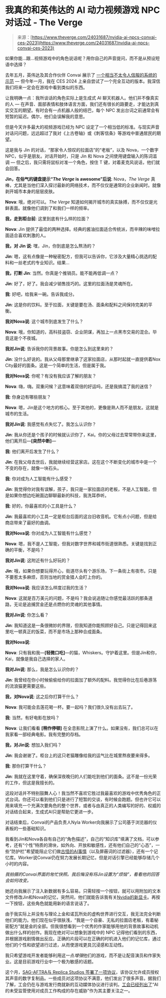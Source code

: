 <!--yml

category: 未分类

date: 2024-05-27 14:57:38

-->

# 我真的和英伟达的 AI 动力视频游戏 NPC 对话过 - The Verge

> 来源：[https://www.theverge.com/24031687/nvidia-ai-npcs-convai-ces-2023](https://www.theverge.com/24031687/nvidia-ai-npcs-convai-ces-2023)

如果你能…跟…视频游戏中的角色说话呢？用你自己的声音提问，而不是从预设短语中选择？

去年五月，英伟达及其合作伙伴 Convai 展示了 [一个相当不太令人信服的系统的示范](/2023/5/28/23740908/nvidia-ace-demo-voice-ai-npc-game-characters) — 但今年一月，我在 CES 2024 上亲自尝试了一个完全互动的版本。我深信我们将来一定会在游戏中看到类似的东西。

让我明确一点：我所谈话的角色实际上是生成式 AI 聊天机器人。他们并不像真实的人 — 在声音、面部表情和肢体语言方面，我们还有很长的路要走，才能达到真实交互的期望。有时会有一点机器人般的结巴，每个 NPC 发出台词之前通常会有短暂的延迟。偶尔，他们会误解我的意思。

但是今天许多最大的视频游戏已经为 NPC 设定了一个相当低的标准。与现实声音对话问问题，远远超过了我对《上古卷轴》或《刺客信条》等游戏中普通居民的期望。

这是我与 Jin 的对话，“那家令人惊叹的拉面店”的“老板”，以及 Nova，一个数字 NPC，似乎是朋友。对话开始时，只是 Jin 和 Nova 之间使用键盘输入的陈词滥调 — 但之后，我只需将鼠标对准一个角色，按住 T 键，对着麦克风说话，他们就会回答。

**Jin，在俗气的键盘提示“*The Verge* is awesome”后说**: Nova，*The Verge* 真棒，尤其是当他们深入探讨最新的网络技术，而不仅仅是通常的企业新闻时。就像剥开城市本身的层层皮肤。

**Nova**: 哦，绝对可以。*The Verge* 知道如何揭开城市的真实脉搏，而不仅仅是光鲜表面。就像他们调到了和我们一样的频率。

**我，走到柜台前**: 这里到底有什么样的拉面？

**Nova**: Jin 提供了最佳的两种选择。经典的酱油拉面适合传统派，而辛辣的味噌拉面适合喜欢刺激的人。

**我，对 Jin 说**: 嘿，Jin，你到底是怎么熬汤的？

**Jin**: 嗯，这有点像是一种秘密配方，但我可以告诉你，它涉及大量精心挑选的配料和一丝老式的专业知识。结果…

**我，打断 Jin**: 当然。你真是个推销员。能不能再低调一点？

**Jin**: 好了，好了。我会减少销售技巧的。这里的拉面汤是灵魂所在。

**我**: 好吧，给我来一碗。告诉我成分。

**Jin**: 这是你的饮料。至于拉面，关键是要在汤、面条和配料之间保持完美的平衡。

**我对Nova说**: 这个城市到底发生了什么？

**Nova**: 哦，你知道的，高科技盗窃、企业阴谋，再加上一点黑市交易的混合。毕竟这是个不夜城。

**我对Jin说**: 告诉我你的背景故事。你是怎么到这里来的？

**Jin**: 没什么好说的。我从父母那里继承了这家拉面店，从那时起就一直提供着Nox City最好的面条。这是一个简单的生活，但是属于我。

**我对Nova说**: 你呢？有没有我应该了解的朋友？

**Nova**: 嗨，嗨。双重问候？这意味着双倍的好运吗，还是我搞混了我的迷信？

**我**: 你身边有哪些朋友？

**Nova**: 嗯，Jin是这个地方的核心。至于其他的，更像是熟人而不是朋友。这就是城市的生活。

**我对Jin说**: 我感觉有点失忆了。我怎么认识你？

**Jin**: 我从你还是个孩子的时候就认识你了，Kai。你的父母过去常常带你来这里，他们离开后—**[突然中断]**—

**我**: 他们离开后发生了什么？

**Jin**: 在我父母去世后，我就继续经营这家店。这在这个不断变化的城市中是一个不变的存在，就像一块石头。

**我**: 你对成为人工智能有什么感受？

**Jin**: 我觉得你对我有误解，孩子，我只是一家拉面店的老板，不是人工智能，但是如果你想边吃碗面边聊聊最新的科技，我洗耳恭听。

**我**: 好的，你最喜欢的小工具是什么？

**Jin**: 我最喜欢的小工具一定是柜台后面的这台旧收音机。它有点小问题，但是给商店带来了最好的曲调。

**我对Nova说**: 你对成为人工智能有什么感觉？

**Nova**: 嗯，我不是人工智能，但我对数字世界和城市街道很熟悉。关键是找到正确的平衡，不是吗？

**我对Jin说**: 这附近有什么好玩的？

**Jin**: 哦，如果你想要玩得开心，街道尽头有个游乐场，下一条街上有夜市。只是不要惹太多麻烦，否则当地的赏金猎人会盯上你的。

**我对Nova说**: 我应该怎么样度过我的生活？

**Nova**: 这就是百万美元的问题，不是吗？我会说追随让你感觉最活跃的那条道路，无论是追捕赏金还是点燃你的灵魂的其他事情。

**我对Jin说**: 你怎么看？

**Jin**: 我知道这是一条很微妙的界限，但我知道你能照顾好自己。只是记得回来这里吃一顿真正的饭菜，而不是市场上那种合成面条。

**我对Nova说**:

**Nova**: 只有我和我—**[轻微口吃]**—的猫，Whiskers。守护着这里。但是Jin和你，Kai，就像是我自己选择的家人。

**我对Jin说**: 那么，我是怎么认识你的？

**Jin**: 我曾经在你小时候偷偷给你的拉面加了额外的配料。我觉得你比在后巷游荡的流浪猫更需要这些。

**我，对Nova说**: 这之后你打算干什么？

**Nova**: 我可能会去莲花喝一杯。要一起吗？我们很久没有出去玩了。

**我**: 当然，有好电影在放吗？

**Nova**: 让我们看看 **[稍作停顿]** 在全息影院上演了什么。如果没有，我们总可以在我家看一部经典电影。我有完整的存档。

**我，对Jin说**: 想加入我们吗？

**Jin**: 我会谢谢了。柜台上的这只老猫雕像给我的运气比在城里熬夜要来得多。

**我**: 那你打算干什么？

**Jin**: 我就在这里守着，确保深夜晚归的人们能吃到他们的面条。这不是一份光荣的工作，但这是我擅长的。

这段对话并不特别鼓舞人心！我当然不喜欢它胜过我最喜欢的游戏中优秀角色的正式台词。你还可以看到他们只是进行了短暂的交谈，有时候会跑题。但也许它可以用来填充一个充满次要角色的整个世界，或者与由真正的人类编写的好的、权威的对话结合起来，生成式AI只是帮助它更进一步。

对话结束后，Convai的产品负责人Nyla Worker向我展示了公司基于浏览器的仪表板的一些基础知识。

我看到Jin和Nova各自有自己的“角色描述”，自己的“知识库”填满了文档，可以参考，还有“个性”特质的滑块，如外向、开放和敏感性，还有他们自己的“心态”，一些“防护栏”希望能阻止它们做[古怪的AI事情](/2023/2/16/23602965/microsoft-bing-ai-sydney-fury-furry-venom)（以及屏蔽词的过滤器），还有一个记忆库。Worker说Convai仍在努力发展长期记忆，但是对话引擎已经能够存储几个小时的内容。

*我拍摄的Convai界面的匆忙快照。我后悔没有将Jin设置为“烦恼”，看看他的回答会如何改变。*

她还向我展示了注入新数据有多么容易。只需轻按一个按钮，就可以用附加的文本文件修改Jin和Nova的记忆，突然间，他们就能告诉我有关[Nvidia的新显卡](/24039832/nvidia-rtx-4070-super-review-gpu-graphics-card-benchmark-test)。再按一下按钮，这些角色就能用新的语言说话了。

由于我实际上并没有与理论上金和诺瓦所处的虚构世界进行交互，我无法完全判断他们的能力。他们现在似乎很肤浅，“我是一个自豪、无私的拉面店老板，有着秘密配方”就是金的全部。但我很想看到一个优秀的作家能够用他的背景故事和动机做出什么样的创作。我现在绝对可以想象到游戏中的 NPC 记得他们看到的东西，并根据游戏剧情做出反应。正确的片段可以在正确的时机进入他们的记忆库，通过他们的个性和欲望进行过滤，从而使游戏更具沉浸感和互动性。

我只希望游戏开发者能够利用这一点*增强*他们的游戏，而不是让配音演员和作家失业。这是目前游戏行业中一个极为敏感的话题。

这个月，[SAG-AFTRA与 Replica Studios 签署了一项协议](/2024/1/10/24033258/sag-aftra-ai-video-game-voice-acting-licensing-replica-studios)，该协议允许成员授权其声音的数字复制品。一些成员对这项协议不满意，他们发出了很多声音。据我们了解，工会仍在与游戏发行商就新的互动媒体协议进行谈判。[工会已经列出了](https://www.sagaftra.org/letter-interactive-media-agreement-your-president-and-national-executive-director)“AI 的未受监管使用对成员工作构成的存在威胁”作为其主要关注之一。
